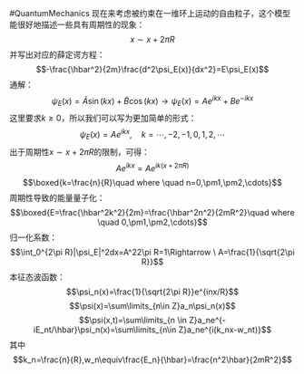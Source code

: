 #QuantumMechanics 
现在来考虑被约束在一维环上运动的自由粒子，这个模型能很好地描述一些具有周期性的现象：
$$x\sim x+2\pi R$$
并写出对应的薛定谔方程：
$$-\frac{\hbar^2}{2m}\frac{d^2\psi_E(x)}{dx^2}=E\psi_E(x)$$
通解：
$$\psi_E(x)=\tilde{A}\sin(kx)+\tilde{B}\cos(kx)\rightarrow \psi_E(x)=Ae^{ikx}+Be^{-ikx}$$
这里要求$k\ge0$，所以我们可以写为更加简单的形式：
$$\psi_E(x)=Ae^{ikx},\quad k=\cdots,-2,-1,0,1,2,\cdots$$
出于周期性$x\sim x+2\pi R$的限制，可得：
$$Ae^{ikx}=Ae^{ik(x+2\pi R)}$$
$$\boxed{k=\frac{n}{R}\quad where \quad n=0,\pm1,\pm2,\cdots}$$
周期性导致的能量量子化：
$$\boxed{E=\frac{\hbar^2k^2}{2m}=\frac{\hbar^2n^2}{2mR^2}\quad where \quad 0,\pm1,\pm2,\cdots}$$
归一化系数：
$$\int_0^{2\pi R}|\psi_E|^2dx=A^22\pi R=1\Rightarrow \ A=\frac{1}{\sqrt{2\pi R}}$$
本征态波函数：
$$\psi_n(x)=\frac{1}{\sqrt{2\pi R}}e^{inx/R}$$
$$\psi(x)=\sum\limits_{n\in Z}a_n\psi_n(x)$$
$$\psi(x,t)=\sum\limits_{n \in Z}a_ne^{-iE_nt/\hbar}\psi_n(x)=\sum\limits_{n\in Z}a_ne^{i(k_nx-w_nt)}$$
其中$$k_n=\frac{n}{R},w_n\equiv\frac{E_n}{\hbar}=\frac{n^2\hbar}{2mR^2}$$